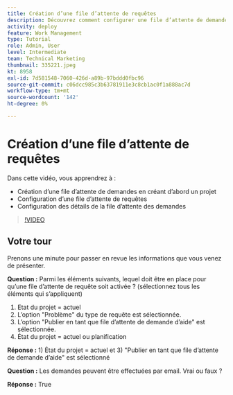 ```yaml
---
title: Création d’une file d’attente de requêtes
description: Découvrez comment configurer une file d’attente de demandes et établir les détails de la file d’attente dans [!DNL  Workfront]. Suivez ces étapes pour aider votre entreprise à gérer la prise de travail.
activity: deploy
feature: Work Management
type: Tutorial
role: Admin, User
level: Intermediate
team: Technical Marketing
thumbnail: 335221.jpeg
kt: 8958
exl-id: 7d581548-7060-426d-a89b-97bddd0fbc96
source-git-commit: c06dcc985c3b63781911e3c8cb1ac0f1a888ac7d
workflow-type: tm+mt
source-wordcount: '142'
ht-degree: 0%

---
```


# Création d’une file d’attente de requêtes

Dans cette vidéo, vous apprendrez à :

* Création d’une file d’attente de demandes en créant d’abord un projet
* Configuration d’une file d’attente de requêtes
* Configuration des détails de la file d’attente des demandes

>[!VIDEO](https://video.tv.adobe.com/v/335221/?quality=12)

## Votre tour

Prenons une minute pour passer en revue les informations que vous venez de présenter.

**Question :** Parmi les éléments suivants, lequel doit être en place pour qu’une file d’attente de requête soit activée ? (sélectionnez tous les éléments qui s’appliquent)

1. Etat du projet = actuel
1. L’option &quot;Problème&quot; du type de requête est sélectionnée.
1. L’option &quot;Publier en tant que file d’attente de demande d’aide&quot; est sélectionnée.
1. État du projet = actuel ou planification

**Réponse :** 1) État du projet = actuel et 3) &quot;Publier en tant que file d’attente de demande d’aide&quot; est sélectionné

**Question :** Les demandes peuvent être effectuées par email. Vrai ou faux ?

**Réponse :** True

